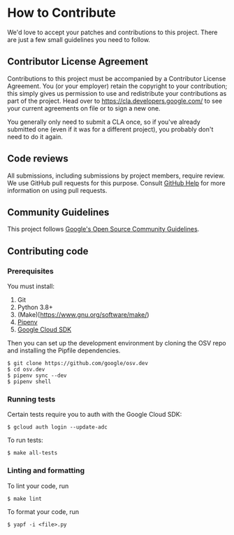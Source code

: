 # How to Contribute

We'd love to accept your patches and contributions to this project. There are
just a few small guidelines you need to follow.

## Contributor License Agreement

Contributions to this project must be accompanied by a Contributor License
Agreement. You (or your employer) retain the copyright to your contribution;
this simply gives us permission to use and redistribute your contributions as
part of the project. Head over to <https://cla.developers.google.com/> to see
your current agreements on file or to sign a new one.

You generally only need to submit a CLA once, so if you've already submitted one
(even if it was for a different project), you probably don't need to do it
again.

## Code reviews

All submissions, including submissions by project members, require review. We
use GitHub pull requests for this purpose. Consult
[GitHub Help](https://help.github.com/articles/about-pull-requests/) for more
information on using pull requests.

## Community Guidelines

This project follows
[Google's Open Source Community Guidelines](https://opensource.google.com/conduct/).

## Contributing code

### Prerequisites
You must install:
1. Git
1. Python 3.8+
1. (Make)[https://www.gnu.org/software/make/)
1. [Pipenv](https://pipenv.pypa.io/en/latest/)
1. [Google Cloud SDK](https://cloud.google.com/sdk)

Then you can set up the development environment by cloning the OSV repo and
installing the Pipfile dependencies.

```shell
$ git clone https://github.com/google/osv.dev
$ cd osv.dev
$ pipenv sync --dev
$ pipenv shell
```

### Running tests
Certain tests require you to auth with the Google Cloud SDK:

```shell
$ gcloud auth login --update-adc
```

To run tests:
```shell
$ make all-tests
```

### Linting and formatting
To lint your code, run

```shell
$ make lint
```

To format your code, run
```shell
$ yapf -i <file>.py
```
